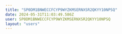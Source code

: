 ```yaml
---
title: "SP0DM1BNWECCFCYP9WYZKMSERNXSR2QKYY10NPSQ"
date: 2024-05-31T11:03:49.586Z
user: SP0DM1BNWECCFCYP9WYZKMSERNXSR2QKYY10NPSQ
layout: "users"
---
```

    